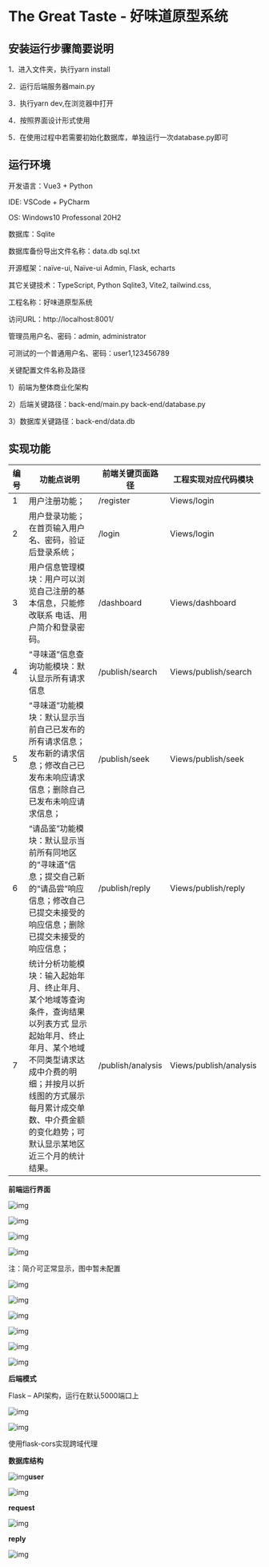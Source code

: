 # The Great  Taste - 好味道原型系统

## 安装运行步骤简要说明

1．进入文件夹，执行yarn install

2．运行后端服务器main.py

3．执行yarn dev,在浏览器中打开

4．按照界面设计形式使用

5．在使用过程中若需要初始化数据库，单独运行一次database.py即可

## 运行环境

开发语言：Vue3 + Python

IDE: VSCode + PyCharm

OS: Windows10 Professonal 20H2

数据库：Sqlite

数据库备份导出文件名称：data.db sql.txt

开源框架：naïve-ui, Naïve-ui Admin, Flask, echarts

其它关键技术：TypeScript, Python Sqlite3, Vite2, tailwind.css,

工程名称：好味道原型系统

访问URL：http://localhost:8001/

管理员用户名、密码：admin, administrator

可测试的一个普通用户名、密码：user1,123456789

关键配置文件名称及路径

1）前端为整体商业化架构

2）后端关键路径：back-end/main.py back-end/database.py

3）数据库关键路径：back-end/data.db

## 实现功能

| 编号 | 功能点说明                                                   | 前端关键页面路径  | 工程实现对应代码模块   |
| ---- | ------------------------------------------------------------ | ----------------- | ---------------------- |
| 1    | 用户注册功能；                                               | /register         | Views/login            |
| 2    | 用户登录功能；在首页输入用户名、密码，验证后登录系统；       | /login            | Views/login            |
| 3    | 用户信息管理模块：用户可以浏览自己注册的基本信息，只能修改联系  电话、用户简介和登录密码。 | /dashboard        | Views/dashboard        |
| 4    | “寻味道”信息查询功能模块：默认显示所有请求信息               | /publish/search   | Views/publish/search   |
| 5    | “寻味道”功能模块：默认显示当前自己已发布的所有请求信息；  发布新的请求信息；修改自己已发布未响应请求信息；删除自己已发布未响应请求信息； | /publish/seek     | Views/publish/seek     |
| 6    | “请品鉴”功能模块：默认显示当前所有同地区的“寻味道”信息；提交自己新的“请品尝”响应信息；修改自己已提交未接受的响应信息；删除已提交未接受的响应信息； | /publish/reply    | Views/publish/reply    |
| 7    | 统计分析功能模块：输入起始年月、终止年月、某个地域等查询条件，查询结果以列表方式  显示起始年月、终止年月、某个地域不同类型请求达成中介费的明细；并按月以折线图的方式展示每月累计成交单数、中介费金额的变化趋势；可默认显示某地区近三个月的统计结果。 | /publish/analysis | Views/publish/analysis |

**前端运行界面**

![img](file:///C:/Users/12944/AppData/Local/Temp/msohtmlclip1/01/clip_image002.jpg)

 

![img](file:///C:/Users/12944/AppData/Local/Temp/msohtmlclip1/01/clip_image006.jpg)

 

![img](file:///C:/Users/12944/AppData/Local/Temp/msohtmlclip1/01/clip_image008.jpg)

 

![img](file:///C:/Users/12944/AppData/Local/Temp/msohtmlclip1/01/clip_image010.jpg)

注：简介可正常显示，图中暂未配置

 

![img](file:///C:/Users/12944/AppData/Local/Temp/msohtmlclip1/01/clip_image012.jpg)

 

![img](file:///C:/Users/12944/AppData/Local/Temp/msohtmlclip1/01/clip_image014.jpg)

 

![img](file:///C:/Users/12944/AppData/Local/Temp/msohtmlclip1/01/clip_image016.jpg)

 

![img](file:///C:/Users/12944/AppData/Local/Temp/msohtmlclip1/01/clip_image018.jpg)

 

![img](file:///C:/Users/12944/AppData/Local/Temp/msohtmlclip1/01/clip_image020.jpg)

![img](file:///C:/Users/12944/AppData/Local/Temp/msohtmlclip1/01/clip_image022.jpg)

**后端模式**

Flask – API架构，运行在默认5000端口上

![img](file:///C:/Users/12944/AppData/Local/Temp/msohtmlclip1/01/clip_image024.jpg)

![img](file:///C:/Users/12944/AppData/Local/Temp/msohtmlclip1/01/clip_image026.jpg)

使用flask-cors实现跨域代理

**数据库结构**

![img](file:///C:/Users/12944/AppData/Local/Temp/msohtmlclip1/01/clip_image028.jpg)**user**

![img](file:///C:/Users/12944/AppData/Local/Temp/msohtmlclip1/01/clip_image030.jpg)

**request**

![img](file:///C:/Users/12944/AppData/Local/Temp/msohtmlclip1/01/clip_image032.jpg)

**reply**

![img](file:///C:/Users/12944/AppData/Local/Temp/msohtmlclip1/01/clip_image034.jpg)

